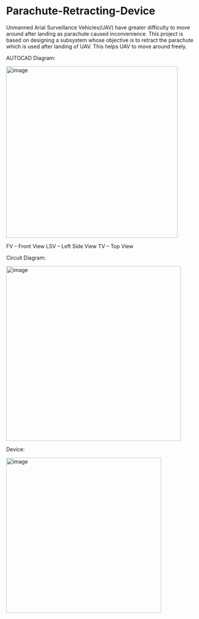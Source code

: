 # Parachute-Retracting-Device
Unmanned Arial Surveillance Vehicles(UAV) have greater difficulty to move around after landing as parachute caused inconvenience. This project is based on designing a subsystem whose objective is to retract the parachute which is used after landing of UAV. This helps UAV to move around freely.

AUTOCAD Diagram:

<img width="461" alt="image" src="https://user-images.githubusercontent.com/35320633/197731260-55ee8ca4-6de7-4280-b9c8-f78a9072420b.png">

FV – Front View           LSV – Left Side View
TV – Top View



Circuit Diagram:

<img width="470" alt="image" src="https://user-images.githubusercontent.com/35320633/197731618-47c3b0ea-731a-4f74-ae47-9c780b83342e.png">




Device:

<img width="417" alt="image" src="https://user-images.githubusercontent.com/35320633/197731903-15219aa8-6dfd-4245-b563-d6b436c96bdc.png">


